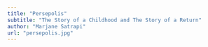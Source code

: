 ```yaml
---
title: "Persepolis"
subtitle: "The Story of a Childhood and The Story of a Return"
author: "Marjane Satrapi"
url: "persepolis.jpg"
---
```

